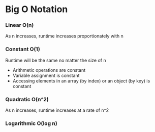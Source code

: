 # Big O Notation

### Linear O(n)

As n increases, runtime increases proportionately with n

### Constant O(1)

Runtime will be the same no matter the size of n
- Arithmetic operations are constant
- Variable assignment is constant
- Accessing elements in an array (by index) or an object (by key) is constant

### Quadratic O(n^2)

As n increases, runtime increases at a rate of n^2

### Logarithmic O(log n)
